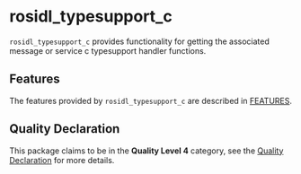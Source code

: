 # rosidl_typesupport_c

`rosidl_typesupport_c` provides functionality for getting the associated message or service c typesupport handler functions.

## Features

The features provided by `rosidl_typesupport_c` are described in [FEATURES](docs/FEATURES.md).

## Quality Declaration

This package claims to be in the **Quality Level 4** category, see the [Quality Declaration](./QUALITY_DECLARATION.md) for more details.
